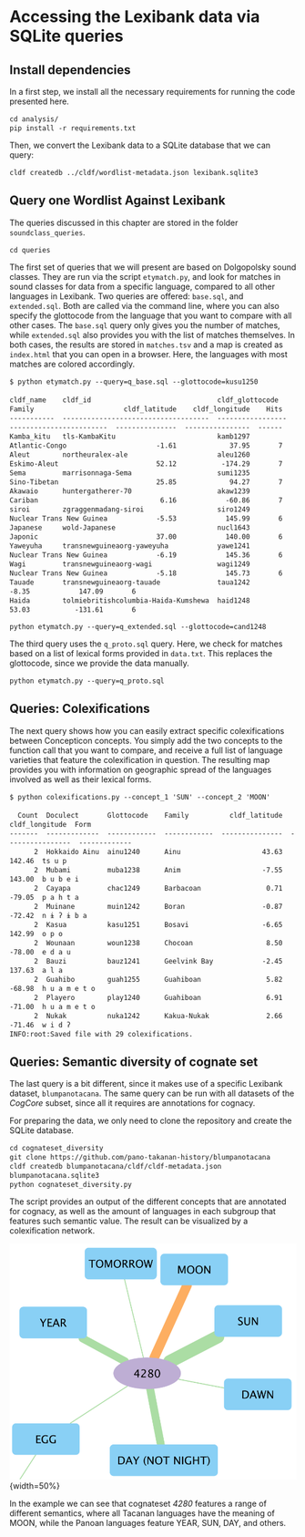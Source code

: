 # Accessing the Lexibank data via SQLite queries

## Install dependencies

In a first step, we install all the necessary requirements for running the code presented here.

```shell
cd analysis/
pip install -r requirements.txt
```

Then, we convert the Lexibank data to a SQLite database that we can query:

```shell
cldf createdb ../cldf/wordlist-metadata.json lexibank.sqlite3
```

## Query one Wordlist Against Lexibank

The queries discussed in this chapter are stored in the folder `soundclass_queries`.

```shell
cd queries
```

The first set of queries that we will present are based on Dolgopolsky sound classes. They are run via the script `etymatch.py`, and look for matches in sound classes for data from a specific language, compared to all other languages in Lexibank. Two queries are offered: `base.sql`, and `extended.sql`. Both are called via the command line, where you can also specify the glottocode from the language that you want to compare with all other cases. The `base.sql` query only gives you the number of matches, while `extended.sql` also provides you with the list of matches themselves. In both cases, the results are stored in `matches.tsv` and a map is created as `index.html` that you can open in a browser. Here, the languages with most matches are colored accordingly.

```shell
$ python etymatch.py --query=q_base.sql --glottocode=kusu1250

cldf_name    cldf_id                               cldf_glottocode    Family                      cldf_latitude    cldf_longitude    Hits
-----------  ------------------------------------  -----------------  ------------------------  ---------------  ----------------  ------
Kamba_kitu   tls-KambaKitu                         kamb1297           Atlantic-Congo                      -1.61             37.95       7
Aleut        northeuralex-ale                      aleu1260           Eskimo-Aleut                        52.12           -174.29       7
Sema         marrisonnaga-Sema                     sumi1235           Sino-Tibetan                        25.85             94.27       7
Akawaio      huntergatherer-70                     akaw1239           Cariban                              6.16            -60.86       7
siroi        zgraggenmadang-siroi                  siro1249           Nuclear Trans New Guinea            -5.53            145.99       6
Japanese     wold-Japanese                         nucl1643           Japonic                             37.00            140.00       6
Yaweyuha     transnewguineaorg-yaweyuha            yawe1241           Nuclear Trans New Guinea            -6.19            145.36       6
Wagi         transnewguineaorg-wagi                wagi1249           Nuclear Trans New Guinea            -5.18            145.73       6
Tauade       transnewguineaorg-tauade              taua1242                                               -8.35            147.09       6
Haida        tolmiebritishcolumbia-Haida-Kumshewa  haid1248                                               53.03           -131.61       6
```

```shell
python etymatch.py --query=q_extended.sql --glottocode=cand1248
```

The third query uses the `q_proto.sql` query. Here, we check for matches based on a list of lexical forms provided in `data.txt`. This replaces the glottocode, since we provide the data manually.

```shell
python etymatch.py --query=q_proto.sql
```

## Queries: Colexifications

The next query shows how you can easily extract specific colexifications between Concepticon concepts. You simply add the two concepts to the function call that you want to compare, and receive a full list of language varieties that feature the colexification in question. The resulting map provides you with information on geographic spread of the languages involved as well as their lexical forms.

```shell
$ python colexifications.py --concept_1 'SUN' --concept_2 'MOON'

  Count  Doculect       Glottocode    Family          cldf_latitude    cldf_longitude  Form
-------  -------------  ------------  ------------  ---------------  ----------------  -------------
      2  Hokkaido Ainu  ainu1240      Ainu                    43.63            142.46  ts u p
      2  Mubami         muba1238      Anim                    -7.55            143.00  b u b e i
      2  Cayapa         chac1249      Barbacoan                0.71            -79.05  p a h t a
      2  Muinane        muin1242      Boran                   -0.87            -72.42  n ɨ ʔ ɨ b a
      2  Kasua          kasu1251      Bosavi                  -6.65            142.99  o p o
      2  Wounaan        woun1238      Chocoan                  8.50            -78.00  e d a u
      2  Bauzi          bauz1241      Geelvink Bay            -2.45            137.63  a l a
      2  Guahibo        guah1255      Guahiboan                5.82            -68.98  h u a m e t o
      2  Playero        play1240      Guahiboan                6.91            -71.00  h u a m e t o
      2  Nukak          nuka1242      Kakua-Nukak              2.66            -71.46  w i d ʔ
INFO:root:Saved file with 29 colexifications.
```

## Queries: Semantic diversity of cognate set

The last query is a bit different, since it makes use of a specific Lexibank dataset, `blumpanotacana`. The same query can be run with all datasets of the *CogCore* subset, since all it requires are annotations for cognacy.

For preparing the data, we only need to clone the repository and create the SQLite database.

```shell
cd cognateset_diversity
git clone https://github.com/pano-takanan-history/blumpanotacana 
cldf createdb blumpanotacana/cldf/cldf-metadata.json blumpanotacana.sqlite3
python cognateset_diversity.py
```

The script provides an output of the different concepts that are annotated for cognacy, as well as the amount of languages in each subgroup that features such semantic value. The result can be visualized by a colexification network.

![Example](analysis/queries/cognateset_diversity/cog_moon.png){width=50%}

In the example we can see that cognateset *4280* features a range of different semantics, where all Tacanan languages have the meaning of MOON, while the Panoan languages feature YEAR, SUN, DAY, and others.
